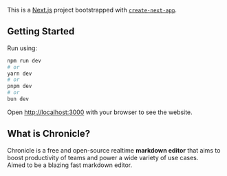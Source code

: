 This is a [Next.js](https://nextjs.org/) project bootstrapped with [`create-next-app`](https://github.com/vercel/next.js/tree/canary/packages/create-next-app).

## Getting Started

Run using:

```bash
npm run dev
# or
yarn dev
# or
pnpm dev
# or
bun dev
```

Open [http://localhost:3000](http://localhost:3000) with your browser to see the website.

## What is Chronicle?

Chronicle is a free and open-source realtime **markdown editor** that aims to boost productivity of teams and power a wide variety of use cases.  
Aimed to be a blazing fast markdown editor.
